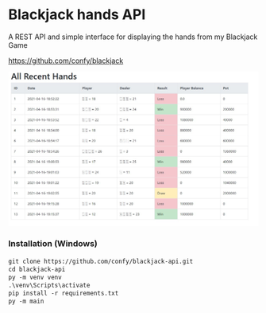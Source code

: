 # Blackjack hands API
A REST API and simple interface for displaying the hands from my Blackjack Game

https://github.com/confy/blackjack

![ui](promoimg.jpg)

### Installation (Windows)

```
git clone https://github.com/confy/blackjack-api.git
cd blackjack-api
py -m venv venv
.\venv\Scripts\activate
pip install -r requirements.txt
py -m main
```